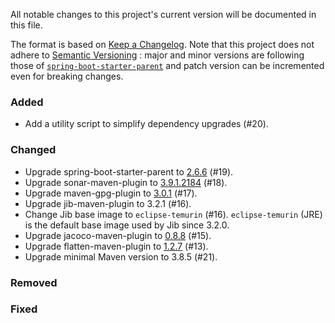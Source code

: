 All notable changes to this project's current version will be documented in this file.

The format is based on [Keep a Changelog](https://keepachangelog.com/en/1.0.0/). Note that this project does not adhere
to [Semantic Versioning](https://semver.org/spec/v2.0.0.html) : major and minor versions are following those
of [`spring-boot-starter-parent`](https://spring.io/projects/spring-boot)
and patch version can be incremented even for breaking changes.

### Added

- Add a utility script to simplify dependency upgrades (#20).

### Changed

- Upgrade spring-boot-starter-parent to [2.6.6](https://github.com/spring-projects/spring-boot/releases/tag/v2.6.6)
  (#19).
- Upgrade sonar-maven-plugin
  to [3.9.1.2184](https://jira.sonarsource.com/secure/ReleaseNote.jspa?projectId=10977&version=16990)
  (#18).
- Upgrade maven-gpg-plugin to [3.0.1](https://www.mail-archive.com/announce@maven.apache.org/msg01004.html) (#17).
- Upgrade jib-maven-plugin to 3.2.1 (#16).
- Change Jib base image to `eclipse-temurin` (#16). `eclipse-temurin` (JRE) is the default base image used by Jib since
  3.2.0.
- Upgrade jacoco-maven-plugin to [0.8.8](https://github.com/jacoco/jacoco/releases/tag/v0.8.8) (#15).
- Upgrade flatten-maven-plugin to
  [1.2.7](https://github.com/mojohaus/flatten-maven-plugin/compare/flatten-maven-plugin-1.2.5...flatten-maven-plugin-1.2.7)
  (#13).
- Upgrade minimal Maven version to 3.8.5 (#21).

### Removed

### Fixed
